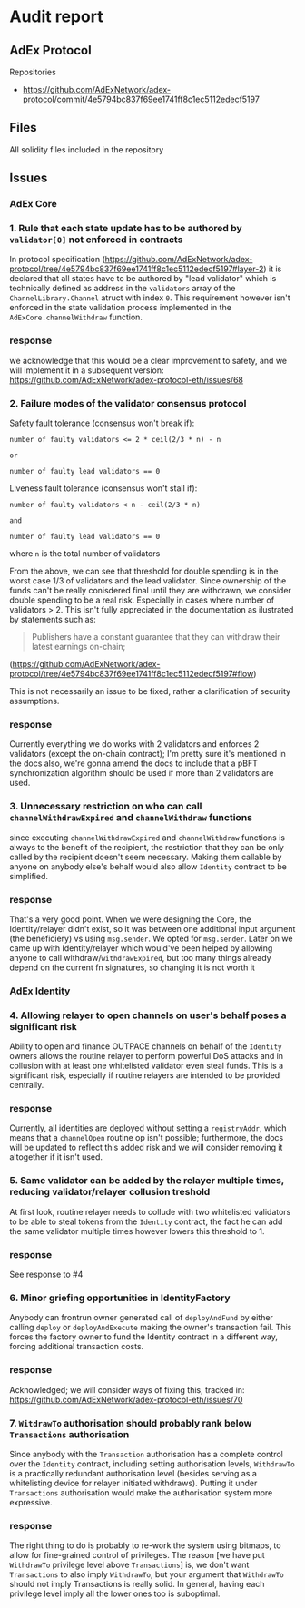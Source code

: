 # Audit report
## AdEx Protocol
Repositories
- https://github.com/AdExNetwork/adex-protocol/commit/4e5794bc837f69ee1741ff8c1ec5112edecf5197

## Files

All solidity files included in the repository

## Issues

### AdEx Core

### 1. Rule that each state update has to be authored by `validator[0]` not enforced in contracts

In protocol specification (https://github.com/AdExNetwork/adex-protocol/tree/4e5794bc837f69ee1741ff8c1ec5112edecf5197#layer-2) it is declared that all states have to be authored by "lead validator" which is technically defined as address in the `validators` array of the `ChannelLibrary.Channel` atruct with index `0`. This requirement however isn't enforced in the state validation process implemented in the `AdExCore.channelWithdraw` function.

### response

we acknowledge that this would be a clear improvement to safety, and we will implement it in a subsequent version: https://github.com/AdExNetwork/adex-protocol-eth/issues/68

### 2. Failure modes of the validator consensus protocol

Safety fault tolerance (consensus won't break if):

	number of faulty validators <= 2 * ceil(2/3 * n) - n

	or

	number of faulty lead validators == 0

Liveness fault tolerance (consensus won't stall if):

	number of faulty validators < n - ceil(2/3 * n)

	and

	number of faulty lead validators == 0

where `n` is the total number of validators

From the above, we can see that threshold for double spending is in the worst case 1/3 of validators and the lead validator. Since ownership of the funds can't be really conisdered final until they are withdrawn, we consider double spending to be a real risk. Especially in cases where number of validators > 2. This isn't fully appreciated in the documentation as ilustrated by statements such as:

> Publishers have a constant guarantee that they can withdraw their latest earnings on-chain;

(https://github.com/AdExNetwork/adex-protocol/tree/4e5794bc837f69ee1741ff8c1ec5112edecf5197#flow)

This is not necessarily an issue to be fixed, rather a clarification of security assumptions.

### response

Currently everything we do works with 2 validators and enforces 2 validators (except the on-chain contract); I'm pretty sure it's mentioned in the docs 
also, we're gonna amend the docs to include that a pBFT synchronization algorithm should be used if more than 2 validators are used.

### 3. Unnecessary restriction on who can call `channelWithdrawExpired` and `channelWithdraw` functions

since executing `channelWithdrawExpired` and `channelWithdraw` functions is always to the benefit of the recipient, the restriction that they can be only called by the recipient doesn't seem necessary. Making them callable by anyone on anybody else's behalf would also allow `Identity` contract to be simplified.

### response

That's a very good point. When we were designing the Core, the Identity/relayer didn't exist, so it was between one additional input argument (the beneficiery) vs using `msg.sender`. We opted for `msg.sender`. Later on we came up with Identity/relayer which would've been helped by allowing anyone to call withdraw/`withdrawExpired`, but too many things already depend on the current fn signatures, so changing it is not worth it

### AdEx Identity

### 4. Allowing relayer to open channels on user's behalf poses a significant risk

Ability to open and finance OUTPACE channels on behalf of the `Identity` owners allows the routine relayer to perform powerful DoS attacks and in collusion with at least one whitelisted validator even steal funds. This is a significant risk, especially if routine relayers are intended to be provided centrally.

### response

Currently, all identities are deployed without setting a `registryAddr`, which means that a `channelOpen` routine op isn't possible; furthermore, the docs will be updated to reflect this added risk and we will consider removing it altogether if it isn't used.

### 5. Same validator can be added by the relayer multiple times, reducing validator/relayer collusion treshold

At first look, routine relayer needs to collude with two whitelisted validators to be able to steal tokens from the `Identity` contract, the fact he can add the same validator multiple times however lowers this threshold to 1.

### response

See response to #4

### 6. Minor griefing opportunities in IdentityFactory

Anybody can frontrun owner generated call of `deployAndFund` by either calling `deploy` or `deployAndExecute` making the owner's transaction fail. This forces the factory owner to fund the Identity contract in a different way, forcing additional transaction costs.

### response

Acknowledged; we will consider ways of fixing this, tracked in: https://github.com/AdExNetwork/adex-protocol-eth/issues/70

### 7. `WitdrawTo` authorisation should probably rank below `Transactions` authorisation

Since anybody with the `Transaction` authorisation has a complete control over the `Identity` contract, including setting authorisation levels, `WithdrawTo` is a practically redundant authorisation level (besides serving as a whitelisting device for relayer initiated withdraws). Putting it under `Transactions` authorisation would make the authorisation system more expressive.

### response

The right thing to do is probably to re-work the system using bitmaps, to allow for fine-grained control of privileges. The reason [we have put `WithdrawTo` privilege level above `Transactions`] is, we don't want `Transactions` to also imply `WithdrawTo`, but your argument that `WithdrawTo` should not imply Transactions is really solid. In general, having each privilege level imply all the lower ones too is suboptimal.
